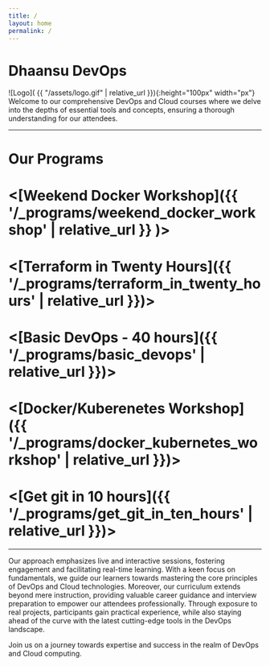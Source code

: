 ```yaml
---
title: /
layout: home
permalink: /
---
```


# Dhaansu DevOps
![Logo]( {{ "/assets/logo.gif" | relative_url }}){:height="100px" width="px"}
Welcome to our comprehensive DevOps and Cloud courses where we delve into the depths of essential tools and concepts, ensuring a thorough understanding for our attendees.

---
# Our Programs
# <[Weekend Docker Workshop]({{ '/_programs/weekend_docker_workshop' | relative_url }} )>

# <[Terraform in Twenty Hours]({{ '/_programs/terraform_in_twenty_hours' | relative_url }})>

# <[Basic DevOps - 40 hours]({{ '/_programs/basic_devops' | relative_url }})>
 
# <[Docker/Kuberenetes Workshop]({{ '/_programs/docker_kubernetes_workshop' | relative_url }})>

# <[Get git in 10 hours]({{ '/_programs/get_git_in_ten_hours' | relative_url }})>
---

Our approach emphasizes live and interactive sessions, fostering engagement and facilitating real-time learning. With a keen focus on fundamentals, we guide our learners towards mastering the core principles of DevOps and Cloud technologies. Moreover, our curriculum extends beyond mere instruction, providing valuable career guidance and interview preparation to empower our attendees professionally. Through exposure to real projects, participants gain practical experience, while also staying ahead of the curve with the latest cutting-edge tools in the DevOps landscape.

Join us on a journey towards expertise and success in the realm of DevOps and Cloud computing. 

